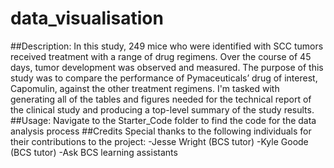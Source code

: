 # data_visualisation
##Description: In this study, 249 mice who were identified with SCC tumors received treatment with a range of drug regimens. Over the course of 45 days, tumor development was observed and measured. The purpose of this study was to compare the performance of Pymaceuticals’ drug of interest, Capomulin, against the other treatment regimens. I'm tasked with generating all of the tables and figures needed for the technical report of the clinical study and producing a top-level summary of the study results.
##Usage: Navigate to the Starter_Code folder to find the code for the data analysis process
##Credits
Special thanks to the following individuals for their contributions to the project:
-Jesse Wright (BCS tutor)
-Kyle Goode (BCS tutor)
-Ask BCS learning assistants
